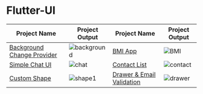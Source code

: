 # Flutter-UI

| Project  Name  | Project Output | Project  Name  | Project Output |
| ------------- | ------------- | ------------- | ------------- |
| [Background Change Provider](https://github.com/SimantoTareq/Flutter-UI/tree/main/background_chnage_provider)  | ![background](https://user-images.githubusercontent.com/40123885/222338045-bf7a00fa-8355-4c3f-8793-c20444610053.gif)|[BMI App](https://github.com/SimantoTareq/Flutter-UI/tree/main/bmi_app)|![BMI](https://user-images.githubusercontent.com/40123885/222338891-4ce60cd3-f383-4726-ac8f-7842bbdb4825.gif)|
| [Simple Chat UI](https://github.com/SimantoTareq/Flutter-UI/tree/main/chat_ui)  |  ![chat](https://user-images.githubusercontent.com/40123885/222339672-24b20c31-8fdf-465a-b983-eb3f4033be0c.gif)| [Contact List](https://github.com/SimantoTareq/Flutter-UI/tree/main/contact_list) |![contact](https://user-images.githubusercontent.com/40123885/222340307-6249e90c-3eea-4a46-a42c-3955f6b690f2.gif)|
|[Custom Shape](https://github.com/SimantoTareq/Flutter-UI/tree/main/custom_shape)| ![shape1](https://user-images.githubusercontent.com/40123885/222341280-547092dd-ac6b-4c81-813c-3dd78ee26d78.PNG)|[Drawer & Email Validation](https://github.com/SimantoTareq/Flutter-UI/tree/main/drawer)|![drawer](https://user-images.githubusercontent.com/40123885/222348163-330ec61b-e39a-4113-ba81-9ea3c70af7f5.gif)|
